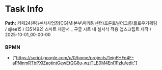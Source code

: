 # Task Info

**Path:** 카페24(주)\본사사업장\[CG]MI본부\마케팅센터\프론트빌더그룹\플로우기획팀 / sjlee15 / [351492] 스마트 제안서 _ 구글 시트 내 셀서식 적용 앱스크립트 제작 / 2025-10-01_00-00-00

### BPMN
- ["https://script.google.com/u/0/home/projects/1eigFHFe4F-aPNinmRTbPXlZaotintGewEtQG8u-wziTLE0M4EnI1PzIu/edit"]

